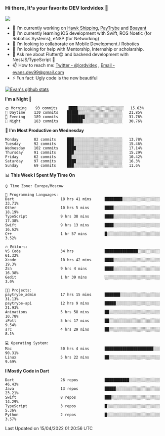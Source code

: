 ### Hi there, It's your favorite DEV lordvidex 👋
<img src="https://komarev.com/ghpvc/?username=lordvidex&label=Views&color=blue&style=plastic" />
<!--
**lordvidex/lordvidex** is a ✨ _special_ ✨ repository because its `README.md` (this file) appears on your GitHub profile.
Here are some ideas to get you started:
-->

- 🔭 I’m currently working on [Hawk Shipping](https://hawkshipping.com), [PayTrybe](https://www.paytrybe.com) and [Boayant](https://www.github.com/boayant-dev)
- 🌱 I’m currently learning iOS development with Swift, ROS Noetic (for Robotics Systems), eNSP (for Networking)
- 👯 I’m looking to collaborate on Mobile Development / Robotics
- 🤔 I’m looking for help with Mentorship, Internship or scholarship.
- 💬 Ask me about Flutter😍 and backend development with NestJS/TypeScript 🔮
- 📫 How to reach me: [Twitter - @lordvidex](https://twitter.com/lordvidex) , [Email - evans.dev99@gmail.com](mailto:evans.dev99@gmail.com?body=Hello%20Evans,)
- ⚡ Fun fact: Ugly code is the new beautiful 

<div>
<!-- <a href="https://github.com/lordvidex">
  <img src="https://github-readme-stats.vercel.app/api/top-langs/?username=lordvidex&theme=light" />
</a>    -->
<!-- [![Top Langs](https://github-readme-stats.vercel.app/api/top-langs/?username=lordvidex)](https://github.com/lordvidex/)  -->

<a href="https://github.com/lordvidex">
 <img src="https://github-readme-stats.vercel.app/api?username=lordvidex&show_icons=true&theme=light&line_height=27" alt="Evan's github stats"/>
</a>
</div>


<!--
  <a href="https://github.com/iampawan/FlutterExampleApps">
    <img align="center" src="https://github-readme-stats.vercel.app/api/pin/?username=iampawan&repo=FlutterExampleApps&theme=light" />

  </a>
  <a href="https://github.com/iampawan/VelocityX">
   <img align="center" src="https://github-readme-stats.vercel.app/api/pin/?username=iampawan&repo=VelocityX&theme=light" />
  </a>
-->
<!--START_SECTION:waka-->
**I'm a Night 🦉** 

```text
🌞 Morning    93 commits     ████░░░░░░░░░░░░░░░░░░░░░   15.63% 
🌆 Daytime    130 commits    █████░░░░░░░░░░░░░░░░░░░░   21.85% 
🌃 Evening    189 commits    ████████░░░░░░░░░░░░░░░░░   31.76% 
🌙 Night      183 commits    ███████░░░░░░░░░░░░░░░░░░   30.76%

```
📅 **I'm Most Productive on Wednesday** 

```text
Monday       82 commits     ███░░░░░░░░░░░░░░░░░░░░░░   13.78% 
Tuesday      92 commits     ███░░░░░░░░░░░░░░░░░░░░░░   15.46% 
Wednesday    102 commits    ████░░░░░░░░░░░░░░░░░░░░░   17.14% 
Thursday     91 commits     ███░░░░░░░░░░░░░░░░░░░░░░   15.29% 
Friday       62 commits     ██░░░░░░░░░░░░░░░░░░░░░░░   10.42% 
Saturday     97 commits     ████░░░░░░░░░░░░░░░░░░░░░   16.3% 
Sunday       69 commits     ███░░░░░░░░░░░░░░░░░░░░░░   11.6%

```


📊 **This Week I Spent My Time On** 

```text
⌚︎ Time Zone: Europe/Moscow

💬 Programming Languages: 
Dart                     18 hrs 41 mins      ████████░░░░░░░░░░░░░░░░░   33.71% 
Other                    10 hrs 5 mins       ████░░░░░░░░░░░░░░░░░░░░░   18.19% 
TypeScript               9 hrs 38 mins       ████░░░░░░░░░░░░░░░░░░░░░   17.38% 
Swift                    9 hrs 13 mins       ████░░░░░░░░░░░░░░░░░░░░░   16.62% 
C++                      1 hr 57 mins        █░░░░░░░░░░░░░░░░░░░░░░░░   3.52%

🔥 Editors: 
VS Code                  34 hrs              ███████████████░░░░░░░░░░   61.32% 
Xcode                    10 hrs 42 mins      ████░░░░░░░░░░░░░░░░░░░░░   19.3% 
Zsh                      9 hrs 4 mins        ████░░░░░░░░░░░░░░░░░░░░░   16.38% 
Gedit                    1 hr 39 mins        ░░░░░░░░░░░░░░░░░░░░░░░░░   3.0%

🐱‍💻 Projects: 
paytrybe_admin           17 hrs 15 mins      ███████░░░░░░░░░░░░░░░░░░   31.13% 
paytrybe-api             12 hrs 9 mins       █████░░░░░░░░░░░░░░░░░░░░   21.93% 
Animations               5 hrs 58 mins       ██░░░░░░░░░░░░░░░░░░░░░░░   10.78% 
iPoll                    5 hrs 17 mins       ██░░░░░░░░░░░░░░░░░░░░░░░   9.54% 
src                      4 hrs 29 mins       ██░░░░░░░░░░░░░░░░░░░░░░░   8.1%

💻 Operating System: 
Mac                      50 hrs 4 mins       ██████████████████████░░░   90.31% 
Linux                    5 hrs 22 mins       ██░░░░░░░░░░░░░░░░░░░░░░░   9.69%

```

**I Mostly Code in Dart** 

```text
Dart                     26 repos            ███████████░░░░░░░░░░░░░░   46.43% 
Java                     13 repos            █████░░░░░░░░░░░░░░░░░░░░   23.21% 
Swift                    8 repos             ███░░░░░░░░░░░░░░░░░░░░░░   14.29% 
TypeScript               3 repos             █░░░░░░░░░░░░░░░░░░░░░░░░   5.36% 
Python                   2 repos             █░░░░░░░░░░░░░░░░░░░░░░░░   3.57%

```



 Last Updated on 15/04/2022 01:20:56 UTC
<!--END_SECTION:waka-->
